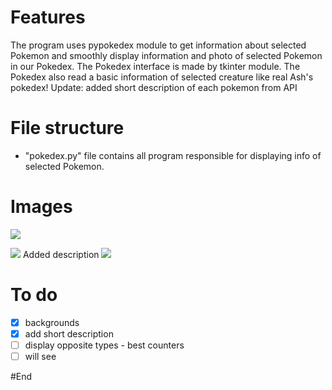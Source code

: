 # Features

The program uses pypokedex module to get information about selected Pokemon and smoothly display information and photo of selected Pokemon in our Pokedex. The Pokedex interface is made by tkinter module. The Pokedex also read a basic information of selected creature like real Ash's pokedex!
Update: added short description of each pokemon from API
# File structure
- "pokedex.py" file contains all program responsible for displaying info of selected Pokemon.
# Images

![](https://i.ibb.co/52hKQFk/pokedex-pikachu.jpg)

![](https://i.ibb.co/Sn2H6vn/dragonair.jpg)
Added description
![](https://i.ibb.co/W3s3H7V/mewtwo.jpg)





# To do
- [x] backgrounds
- [x] add short description
- [ ] display opposite types - best counters
- [ ] will see

#End
